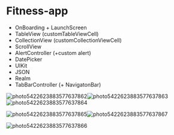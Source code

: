 # Fitness-app
- OnBoarding + LaunchScreen
- TableView (customTableViewCell)
- CollectionView (customCollectionViewCell)
- ScrollView
- AlertController (+custom alert)
- DatePicker
- UIKit 
- JSON 
- Realm
- TabBarController (+ NavigatonBar)


![photo5422623883577637862](https://user-images.githubusercontent.com/50370915/166110044-90517818-492c-47d2-a442-98dfcf4757e0.jpg)![photo5422623883577637863](https://user-images.githubusercontent.com/50370915/166110071-2fa1b877-e5e0-4d0e-a4f5-485b64f907a5.jpg)![photo5422623883577637864](https://user-images.githubusercontent.com/50370915/166110074-381f5e4f-90ec-4c3c-a9b0-c97d0c858882.jpg)

![photo5422623883577637865](https://user-images.githubusercontent.com/50370915/166110077-c4605891-7116-4aaa-a655-61293ca0be0f.jpg)![photo5422623883577637867](https://user-images.githubusercontent.com/50370915/166110091-6ea2ee99-5367-4b7a-809a-5a9d63764ecf.jpg) 

![photo5422623883577637866](https://user-images.githubusercontent.com/50370915/166110087-915d52e3-1459-41dc-ae62-c021a127315d.jpg)
